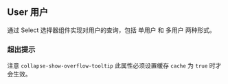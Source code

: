 <div class="demo-header">
<p class="overviewicon">
  <span class="wapi-form-user"/>
</p>

## User 用户

<nova-uxlink widget-name="User"></nova-uxlink>

通过 Select 选择器组件实现对用户的查询，包括 单用户 和 多用户 两种形式。
</div>

### 超出提示

注意 `collapse-show-overflow-tooltip` 此属性必须设置缓存 `cache` 为 `true` 时才会生效。

<nova-demo-view link="user/collapse-show-overflow-tooltip.vue"></nova-demo-view>

<br>
